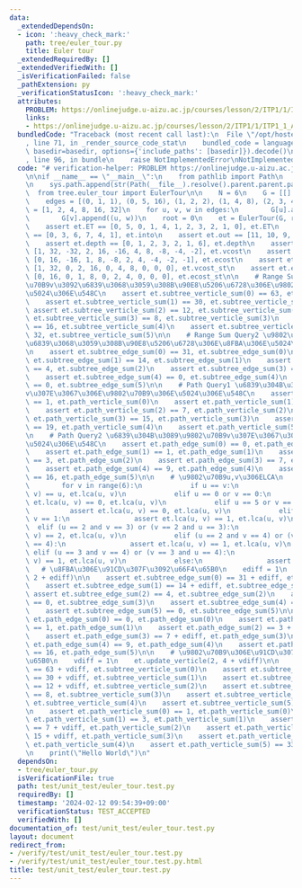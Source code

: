 ```yaml
---
data:
  _extendedDependsOn:
  - icon: ':heavy_check_mark:'
    path: tree/euler_tour.py
    title: Euler tour
  _extendedRequiredBy: []
  _extendedVerifiedWith: []
  _isVerificationFailed: false
  _pathExtension: py
  _verificationStatusIcon: ':heavy_check_mark:'
  attributes:
    PROBLEM: https://onlinejudge.u-aizu.ac.jp/courses/lesson/2/ITP1/1/ITP1_1_A
    links:
    - https://onlinejudge.u-aizu.ac.jp/courses/lesson/2/ITP1/1/ITP1_1_A
  bundledCode: "Traceback (most recent call last):\n  File \"/opt/hostedtoolcache/PyPy/3.10.13/x64/lib/pypy3.10/site-packages/onlinejudge_verify/documentation/build.py\"\
    , line 71, in _render_source_code_stat\n    bundled_code = language.bundle(stat.path,\
    \ basedir=basedir, options={'include_paths': [basedir]}).decode()\n  File \"/opt/hostedtoolcache/PyPy/3.10.13/x64/lib/pypy3.10/site-packages/onlinejudge_verify/languages/python.py\"\
    , line 96, in bundle\n    raise NotImplementedError\nNotImplementedError\n"
  code: "# verification-helper: PROBLEM https://onlinejudge.u-aizu.ac.jp/courses/lesson/2/ITP1/1/ITP1_1_A\n\
    \n\nif __name__ == \"__main__\":\n    from pathlib import Path\n    import sys\n\
    \n    sys.path.append(str(Path(__file__).resolve().parent.parent.parent))\n  \
    \  from tree.euler_tour import EulerTour\n\n    N = 6\n    G = [[] for _ in range(N)]\n\
    \    edges = [(0, 1, 1), (0, 5, 16), (1, 2, 2), (1, 4, 8), (2, 3, 4)]\n    Vs\
    \ = [1, 2, 4, 8, 16, 32]\n    for u, v, w in edges:\n        G[u].append((v, w))\n\
    \        G[v].append((u, w))\n    root = 0\n    et = EulerTour(G, root, Vs)\n\n\
    \    assert et.ET == [0, 5, 0, 1, 4, 1, 2, 3, 2, 1, 0], et.ET\n    assert et.into\
    \ == [0, 3, 6, 7, 4, 1], et.into\n    assert et.out == [11, 10, 9, 8, 5, 2], et.out\n\
    \    assert et.depth == [0, 1, 2, 3, 2, 1, 6], et.depth\n    assert et.vcost ==\
    \ [1, 32, -32, 2, 16, -16, 4, 8, -8, -4, -2], et.vcost\n    assert et.ecost ==\
    \ [0, 16, -16, 1, 8, -8, 2, 4, -4, -2, -1], et.ecost\n    assert et.vcost_st ==\
    \ [1, 32, 0, 2, 16, 0, 4, 8, 0, 0, 0], et.vcost_st\n    assert et.ecost_st ==\
    \ [0, 16, 0, 1, 8, 0, 2, 4, 0, 0, 0], et.ecost_st\n\n    # Range Sum Query1 \u9802\
    \u70B9v\u3092\u6839\u3068\u3059\u308B\u90E8\u5206\u6728\u306E\u9802\u70B9\u306E\
    \u5024\u306E\u548C\n    assert et.subtree_verticle_sum(0) == 63, et.subtree_verticle_sum(0)\n\
    \    assert et.subtree_verticle_sum(1) == 30, et.subtree_verticle_sum(1)\n   \
    \ assert et.subtree_verticle_sum(2) == 12, et.subtree_verticle_sum(2)\n    assert\
    \ et.subtree_verticle_sum(3) == 8, et.subtree_verticle_sum(3)\n    assert et.subtree_verticle_sum(4)\
    \ == 16, et.subtree_verticle_sum(4)\n    assert et.subtree_verticle_sum(5) ==\
    \ 32, et.subtree_verticle_sum(5)\n\n    # Range Sum Query2 \u9802\u70B9v\u3092\
    \u6839\u3068\u3059\u308B\u90E8\u5206\u6728\u306E\u8FBA\u306E\u5024\u306E\u548C\
    \n    assert et.subtree_edge_sum(0) == 31, et.subtree_edge_sum(0)\n    assert\
    \ et.subtree_edge_sum(1) == 14, et.subtree_edge_sum(1)\n    assert et.subtree_edge_sum(2)\
    \ == 4, et.subtree_edge_sum(2)\n    assert et.subtree_edge_sum(3) == 0, et.subtree_edge_sum(3)\n\
    \    assert et.subtree_edge_sum(4) == 0, et.subtree_edge_sum(4)\n    assert et.subtree_edge_sum(5)\
    \ == 0, et.subtree_edge_sum(5)\n\n    # Path Query1 \u6839\u304B\u3089\u9802\u70B9\
    v\u307E\u3067\u306E\u9802\u70B9\u306E\u5024\u306E\u548C\n    assert et.path_verticle_sum(0)\
    \ == 1, et.path_verticle_sum(0)\n    assert et.path_verticle_sum(1) == 3, et.path_verticle_sum(1)\n\
    \    assert et.path_verticle_sum(2) == 7, et.path_verticle_sum(2)\n    assert\
    \ et.path_verticle_sum(3) == 15, et.path_verticle_sum(3)\n    assert et.path_verticle_sum(4)\
    \ == 19, et.path_verticle_sum(4)\n    assert et.path_verticle_sum(5) == 33, et.path_verticle_sum(5)\n\
    \n    # Path Query2 \u6839\u304B\u3089\u9802\u70B9v\u307E\u3067\u306E\u8FBA\u306E\
    \u5024\u306E\u548C\n    assert et.path_edge_sum(0) == 0, et.path_edge_sum(0)\n\
    \    assert et.path_edge_sum(1) == 1, et.path_edge_sum(1)\n    assert et.path_edge_sum(2)\
    \ == 3, et.path_edge_sum(2)\n    assert et.path_edge_sum(3) == 7, et.path_edge_sum(3)\n\
    \    assert et.path_edge_sum(4) == 9, et.path_edge_sum(4)\n    assert et.path_edge_sum(5)\
    \ == 16, et.path_edge_sum(5)\n\n    # \u9802\u70B9u,v\u306ELCA\n    for u in range(6):\n\
    \        for v in range(6):\n            if u == v:\n                assert et.lca(u,\
    \ v) == u, et.lca(u, v)\n            elif u == 0 or v == 0:\n                assert\
    \ et.lca(u, v) == 0, et.lca(u, v)\n            elif u == 5 or v == 5:\n      \
    \          assert et.lca(u, v) == 0, et.lca(u, v)\n            elif u == 1 or\
    \ v == 1:\n                assert et.lca(u, v) == 1, et.lca(u, v)\n          \
    \  elif (u == 2 and v == 3) or (v == 2 and u == 3):\n                assert et.lca(u,\
    \ v) == 2, et.lca(u, v)\n            elif (u == 2 and v == 4) or (v == 2 and u\
    \ == 4):\n                assert et.lca(u, v) == 1, et.lca(u, v)\n           \
    \ elif (u == 3 and v == 4) or (v == 3 and u == 4):\n                assert et.lca(u,\
    \ v) == 1, et.lca(u, v)\n            else:\n                assert False\n\n \
    \   # \u8FBA\u306E\u91CD\u307F\u3092\u66F4\u65B0\n    ediff = 1\n    et.update_parent_edge(2,\
    \ 2 + ediff)\n\n    assert et.subtree_edge_sum(0) == 31 + ediff, et.subtree_edge_sum(0)\n\
    \    assert et.subtree_edge_sum(1) == 14 + ediff, et.subtree_edge_sum(1)\n   \
    \ assert et.subtree_edge_sum(2) == 4, et.subtree_edge_sum(2)\n    assert et.subtree_edge_sum(3)\
    \ == 0, et.subtree_edge_sum(3)\n    assert et.subtree_edge_sum(4) == 0, et.subtree_edge_sum(4)\n\
    \    assert et.subtree_edge_sum(5) == 0, et.subtree_edge_sum(5)\n\n    assert\
    \ et.path_edge_sum(0) == 0, et.path_edge_sum(0)\n    assert et.path_edge_sum(1)\
    \ == 1, et.path_edge_sum(1)\n    assert et.path_edge_sum(2) == 3 + ediff, et.path_edge_sum(2)\n\
    \    assert et.path_edge_sum(3) == 7 + ediff, et.path_edge_sum(3)\n    assert\
    \ et.path_edge_sum(4) == 9, et.path_edge_sum(4)\n    assert et.path_edge_sum(5)\
    \ == 16, et.path_edge_sum(5)\n\n    # \u9802\u70B9\u306E\u91CD\u307F\u3092\u66F4\
    \u65B0\n    vdiff = 1\n    et.update_verticle(2, 4 + vdiff)\n\n    assert et.subtree_verticle_sum(0)\
    \ == 63 + vdiff, et.subtree_verticle_sum(0)\n    assert et.subtree_verticle_sum(1)\
    \ == 30 + vdiff, et.subtree_verticle_sum(1)\n    assert et.subtree_verticle_sum(2)\
    \ == 12 + vdiff, et.subtree_verticle_sum(2)\n    assert et.subtree_verticle_sum(3)\
    \ == 8, et.subtree_verticle_sum(3)\n    assert et.subtree_verticle_sum(4) == 16,\
    \ et.subtree_verticle_sum(4)\n    assert et.subtree_verticle_sum(5) == 32, et.subtree_verticle_sum(5)\n\
    \n    assert et.path_verticle_sum(0) == 1, et.path_verticle_sum(0)\n    assert\
    \ et.path_verticle_sum(1) == 3, et.path_verticle_sum(1)\n    assert et.path_verticle_sum(2)\
    \ == 7 + vdiff, et.path_verticle_sum(2)\n    assert et.path_verticle_sum(3) ==\
    \ 15 + vdiff, et.path_verticle_sum(3)\n    assert et.path_verticle_sum(4) == 19,\
    \ et.path_verticle_sum(4)\n    assert et.path_verticle_sum(5) == 33, et.path_verticle_sum(5)\n\
    \n    print(\"Hello World\")\n"
  dependsOn:
  - tree/euler_tour.py
  isVerificationFile: true
  path: test/unit_test/euler_tour.test.py
  requiredBy: []
  timestamp: '2024-02-12 09:54:39+09:00'
  verificationStatus: TEST_ACCEPTED
  verifiedWith: []
documentation_of: test/unit_test/euler_tour.test.py
layout: document
redirect_from:
- /verify/test/unit_test/euler_tour.test.py
- /verify/test/unit_test/euler_tour.test.py.html
title: test/unit_test/euler_tour.test.py
---
```

